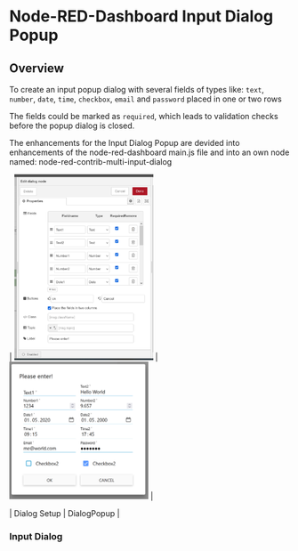 # Node-RED-Dashboard Input Dialog Popup



## Overview

To create an input popup dialog  with several fields of types like:  `text`, `number`, `date`, `time`, `checkbox`, `email` and `password`  placed in one or two rows

The fields could be marked as `required`, which leads to validation checks before the popup dialog is closed.

The enhancements for the Input Dialog Popup are devided into enhancements of the node-red-dashboard main.js file and into an own node named:  node-red-contrib-multi-input-dialog

| <img src="./src/DialogSetup.png" width="250"> | <img src="./src/DialogPopup.png" width="250"> |

|                 Dialog Setup                  |                DialogPopup                    |


### Input Dialog

